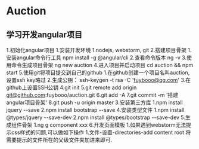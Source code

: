# Auction

## 学习开发angular项目

1.初始化angular项目
  1.安装开发环境
    1.nodejs, webstorm, git
  2.搭建项目骨架
    1.安装angular命令行工具 npm install -g @angular/cli
    2.查看命令版本 ng -v
    3.使用命令生成项目骨架 ng new auction
    4.进入项目并启动项目 cd auction && npm start
    5.使用git将项目提交到自己的github
      1.在github创建一个项目名叫auction,设置ssh key略过
      2.生成公钥： ssh-keygen -t rsa -C 'fuybooo@qq.com'
      3.在github上设置SSH公钥
      4.git init
      5.git remote add origin git@github.com:fuybooo/auction.git
      6.git add -A
      7.git commit -m '搭建angular项目骨架'
      8.git push -u origin master
  3.安装第三方库
    1.npm install jquery --save
    2.npm install bootstrap --save
  4.安装类型文件
    1.npm install @types/jquery --save-dev
    2.npm install @types/bootstrap --save-dev
  5.生成组件骨架
    1.ng g component xxx
  6.开发页面模板
    1.如果遇到webstorm无法提示css样式的问题,可以做如下操作
      1.文件-设置-directories-add content root 将需要提示的文件所在的父级文件夹加进来即可.
      
  
